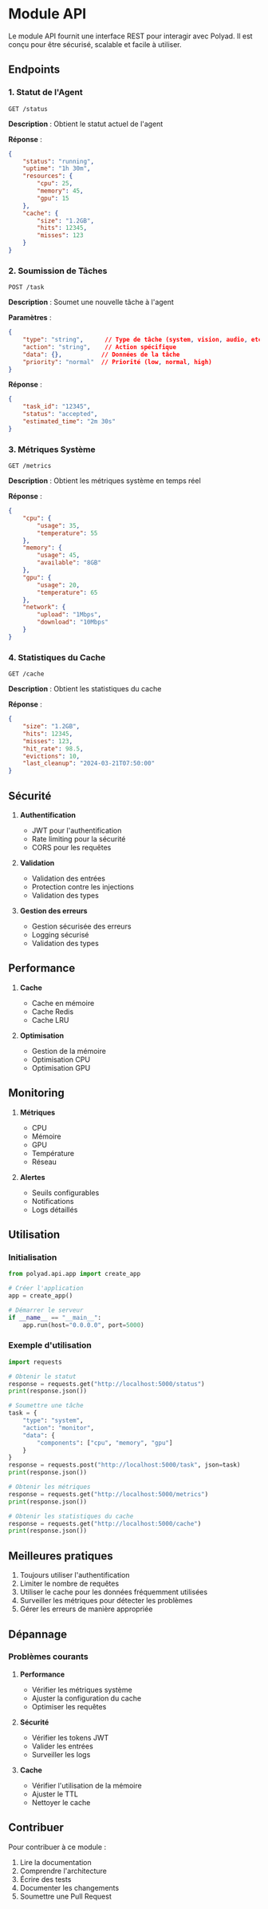 # Module API

Le module API fournit une interface REST pour interagir avec Polyad. Il est conçu pour être sécurisé, scalable et facile à utiliser.

## Endpoints

### 1. Statut de l'Agent

```http
GET /status
```

**Description** : Obtient le statut actuel de l'agent

**Réponse** :
```json
{
    "status": "running",
    "uptime": "1h 30m",
    "resources": {
        "cpu": 25,
        "memory": 45,
        "gpu": 15
    },
    "cache": {
        "size": "1.2GB",
        "hits": 12345,
        "misses": 123
    }
}
```

### 2. Soumission de Tâches

```http
POST /task
```

**Description** : Soumet une nouvelle tâche à l'agent

**Paramètres** :
```json
{
    "type": "string",      // Type de tâche (system, vision, audio, etc.)
    "action": "string",    // Action spécifique
    "data": {},           // Données de la tâche
    "priority": "normal"  // Priorité (low, normal, high)
}
```

**Réponse** :
```json
{
    "task_id": "12345",
    "status": "accepted",
    "estimated_time": "2m 30s"
}
```

### 3. Métriques Système

```http
GET /metrics
```

**Description** : Obtient les métriques système en temps réel

**Réponse** :
```json
{
    "cpu": {
        "usage": 35,
        "temperature": 55
    },
    "memory": {
        "usage": 45,
        "available": "8GB"
    },
    "gpu": {
        "usage": 20,
        "temperature": 65
    },
    "network": {
        "upload": "1Mbps",
        "download": "10Mbps"
    }
}
```

### 4. Statistiques du Cache

```http
GET /cache
```

**Description** : Obtient les statistiques du cache

**Réponse** :
```json
{
    "size": "1.2GB",
    "hits": 12345,
    "misses": 123,
    "hit_rate": 98.5,
    "evictions": 10,
    "last_cleanup": "2024-03-21T07:50:00"
}
```

## Sécurité

1. **Authentification**
   - JWT pour l'authentification
   - Rate limiting pour la sécurité
   - CORS pour les requêtes

2. **Validation**
   - Validation des entrées
   - Protection contre les injections
   - Validation des types

3. **Gestion des erreurs**
   - Gestion sécurisée des erreurs
   - Logging sécurisé
   - Validation des types

## Performance

1. **Cache**
   - Cache en mémoire
   - Cache Redis
   - Cache LRU

2. **Optimisation**
   - Gestion de la mémoire
   - Optimisation CPU
   - Optimisation GPU

## Monitoring

1. **Métriques**
   - CPU
   - Mémoire
   - GPU
   - Température
   - Réseau

2. **Alertes**
   - Seuils configurables
   - Notifications
   - Logs détaillés

## Utilisation

### Initialisation

```python
from polyad.api.app import create_app

# Créer l'application
app = create_app()

# Démarrer le serveur
if __name__ == "__main__":
    app.run(host="0.0.0.0", port=5000)
```

### Exemple d'utilisation

```python
import requests

# Obtenir le statut
response = requests.get("http://localhost:5000/status")
print(response.json())

# Soumettre une tâche
task = {
    "type": "system",
    "action": "monitor",
    "data": {
        "components": ["cpu", "memory", "gpu"]
    }
}
response = requests.post("http://localhost:5000/task", json=task)
print(response.json())

# Obtenir les métriques
response = requests.get("http://localhost:5000/metrics")
print(response.json())

# Obtenir les statistiques du cache
response = requests.get("http://localhost:5000/cache")
print(response.json())
```

## Meilleures pratiques

1. Toujours utiliser l'authentification
2. Limiter le nombre de requêtes
3. Utiliser le cache pour les données fréquemment utilisées
4. Surveiller les métriques pour détecter les problèmes
5. Gérer les erreurs de manière appropriée

## Dépannage

### Problèmes courants

1. **Performance**
   - Vérifier les métriques système
   - Ajuster la configuration du cache
   - Optimiser les requêtes

2. **Sécurité**
   - Vérifier les tokens JWT
   - Valider les entrées
   - Surveiller les logs

3. **Cache**
   - Vérifier l'utilisation de la mémoire
   - Ajuster le TTL
   - Nettoyer le cache

## Contribuer

Pour contribuer à ce module :

1. Lire la documentation
2. Comprendre l'architecture
3. Écrire des tests
4. Documenter les changements
5. Soumettre une Pull Request
